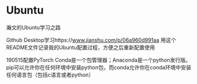 # Ubuntu
瀚文的Ubuntu学习之路

Github Desktop学习https://www.jianshu.com/p/06a960d991aa
用这个README文件记录我的Ubuntu配置过程，方便之后重新配置使用

190515配置PyTorch
Conda是一个包管理器；Anaconda是一个python发行版。pip可以允许你在任何环境中安装python包，而conda允许你在conda环境中安装任何语言包（包括c语言或者python）

